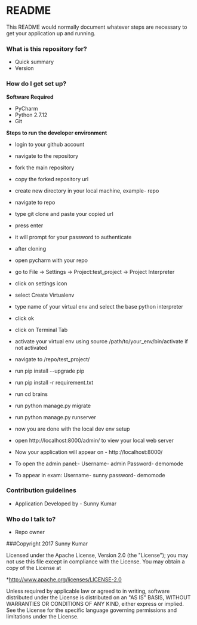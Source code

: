 # README #

This README would normally document whatever steps are necessary to get your application up and running.

### What is this repository for? ###

* Quick summary
* Version

### How do I get set up? ###

**Software Required**
* PyCharm
* Python 2.7.12
* Git

**Steps to run the developer environment**

* login to your github account
* navigate to the repository
* fork the main repository
* copy the forked repository url
* create new directory in your local machine, example- repo
* navigate to repo
* type git clone and paste your copied url
* press enter
* it will prompt for your password to authenticate
* after cloning
* open pycharm with your repo
* go to File -> Settings -> Project:test_project -> Project Interpreter
* click on settings icon
* select Create Virtualenv
* type name of your virtual env and select the base python interpreter
* click ok
* click on Terminal Tab
* activate your virtual env using source /path/to/your_env/bin/activate if not activated
* navigate to /repo/test_project/
* run pip install --upgrade pip
* run pip install -r requirement.txt
* run cd brains
* run python manage.py migrate
* run python manage.py runserver
* now you are done with the local dev env setup
* open http://localhost:8000/admin/ to view your local web server
* Now your application will appear on - http://localhost:8000/
* To open the admin panel:-
Username- admin
Password- demomode

* To appear in exam:
Username- sunny
password- demomode



### Contribution guidelines ###

* Application Developed by - Sunny Kumar

### Who do I talk to? ###

* Repo owner

###Copyright 2017 Sunny Kumar

Licensed under the Apache License, Version 2.0 (the "License");
you may not use this file except in compliance with the License.
You may obtain a copy of the License at

*http://www.apache.org/licenses/LICENSE-2.0

Unless required by applicable law or agreed to in writing, software
distributed under the License is distributed on an "AS IS" BASIS,
WITHOUT WARRANTIES OR CONDITIONS OF ANY KIND, either express or implied.
See the License for the specific language governing permissions and
limitations under the License.
